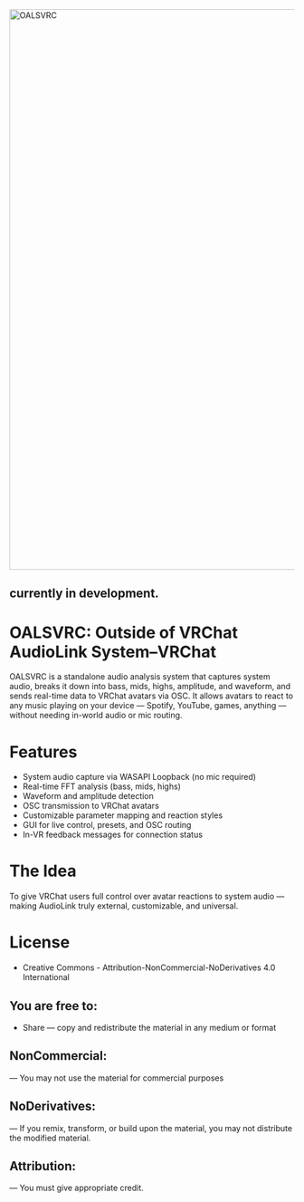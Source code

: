 <img width="999" height="990" alt="OALSVRC" src="https://github.com/user-attachments/assets/7464083f-3834-4138-9849-f1a357505e10" />

currently in development.
---
# OALSVRC: Outside of VRChat AudioLink System–VRChat

OALSVRC is a standalone audio analysis system that captures system audio, breaks it down into bass, mids, highs, amplitude, and waveform, and sends real-time data to VRChat avatars via OSC. It allows avatars to react to any music playing on your device — Spotify, YouTube, games, anything — without needing in-world audio or mic routing.

# Features
- System audio capture via WASAPI Loopback (no mic required)
- Real-time FFT analysis (bass, mids, highs)
- Waveform and amplitude detection
- OSC transmission to VRChat avatars
- Customizable parameter mapping and reaction styles
- GUI for live control, presets, and OSC routing
- In-VR feedback messages for connection status

# The Idea
To give VRChat users full control over avatar reactions to system audio — making AudioLink truly external, customizable, and universal.


# License
- Creative Commons - Attribution-NonCommercial-NoDerivatives 4.0 International

## You are free to:
- Share — copy and redistribute the material in any medium or format 

## NonCommercial:
— You may not use the material for commercial purposes 

## NoDerivatives:
— If you remix, transform, or build upon the material, you may not distribute the modified material.
 
## Attribution:
— You must give appropriate credit.
